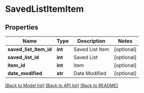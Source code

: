 # SavedListItemItem

## Properties
Name | Type | Description | Notes
------------ | ------------- | ------------- | -------------
**saved_list_item_id** | **int** | Saved List Item | [optional] 
**saved_list_id** | **int** | Saved List | [optional] 
**item_id** | **int** | Item | [optional] 
**date_modified** | **str** | Date Modified | [optional] 

[[Back to Model list]](../README.md#documentation-for-models) [[Back to API list]](../README.md#documentation-for-api-endpoints) [[Back to README]](../README.md)


